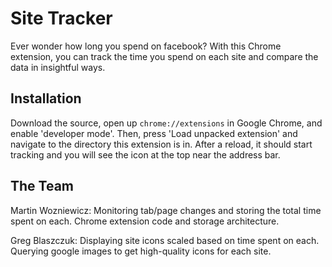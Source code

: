 # Site Tracker

Ever wonder how long you spend on facebook? With this Chrome extension, you 
can track the time you spend on each site and compare the data in insightful ways.


## Installation

Download the source, open up `chrome://extensions` in Google Chrome, and enable 'developer mode'.
Then, press 'Load unpacked extension' and navigate to the directory this extension is in.
After a reload, it should start tracking and you will see the icon at the top near the address bar.


## The Team

Martin Wozniewicz: Monitoring tab/page changes and storing the total time spent on each. 
                    Chrome extension code and storage architecture.

Greg Blaszczuk: Displaying site icons scaled based on time spent on each. Querying google
                  images to get high-quality icons for each site.

